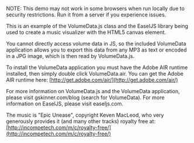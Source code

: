 NOTE: This demo may not work in some browsers when run locally due to security restrictions. Run it from a server if you experience issues.

This is an example of the VolumeData.js class and the EaselJS library being used to create a music visualizer with the HTML5 canvas element.

You cannot directly access volume data in JS, so the included VolumeData application allows you to export this data from any MP3 as text or encoded in a JPG image, which is then read by VolumeData.js.

To install the VolumeData application you must have the Adobe AIR runtime installed, then simply double click VolumeData.air. You can get the Adobe AIR runtime here:
[http://get.adobe.com/air/](http://get.adobe.com/air/)

For more information on VolumeData.js and the VolumeData application, please visit gskinner.com/blog (search for VolumeData). For more information on EaselJS, please visit easeljs.com.

The music is "Epic Unease", copyright Keven MacLeod, who very generously provides it (and many other tracks) royalty free at:
[http://incompetech.com/m/c/royalty-free/](http://incompetech.com/m/c/royalty-free/)
